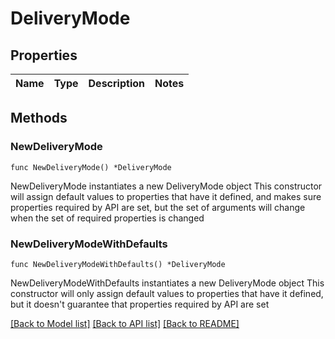 # DeliveryMode

## Properties

Name | Type | Description | Notes
------------ | ------------- | ------------- | -------------

## Methods

### NewDeliveryMode

`func NewDeliveryMode() *DeliveryMode`

NewDeliveryMode instantiates a new DeliveryMode object
This constructor will assign default values to properties that have it defined,
and makes sure properties required by API are set, but the set of arguments
will change when the set of required properties is changed

### NewDeliveryModeWithDefaults

`func NewDeliveryModeWithDefaults() *DeliveryMode`

NewDeliveryModeWithDefaults instantiates a new DeliveryMode object
This constructor will only assign default values to properties that have it defined,
but it doesn't guarantee that properties required by API are set


[[Back to Model list]](../README.md#documentation-for-models) [[Back to API list]](../README.md#documentation-for-api-endpoints) [[Back to README]](../README.md)



